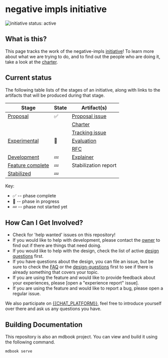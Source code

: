 # negative impls initiative

<!--

 This is the template for creating an initiative in rust-lang. Be sure to go
 through all sections marked with `**FIX ME**`, and make sure that the text is
 correct, and feel free to replace/remove any part that's not relevant to
 your group.

 Steps to customize:

 * Edit CHARTER.md
 * Replace placeholder text (see below)
 * Remove references to "expermental" and "evaluation" unless you need them
 
  All of the text across all of the initial files uses the same group of
 variables to allow for easy search and replace. They are listed below.

 Example sed command: `sed -i '' 's/{{INITIATIVE_NAME}}/Inline ASM/g' ./**/*.md`
 *Note* you need `-i ''` on macOS and just `-i` on Linux.

 * {{INITIATIVE_NAME}} -> The display name of your group e.g. "Inline ASM".
 * {{INITIATIVE_SLUG}} -> The url slug name of your group used for
   `rust-lang/team` and repo name. e.g. "pg-inline-asm".
 * {{CHAT_PLATFORM}} -> The name of your chat app e.g. "Zulip".
 * {{CHAT_LINK}} -> The hyperlink to your discussions on the chat app
   e.g. "https://rust-lang.zulipchat.com/#narrow/stream/216763-project-inline-asm".

To get your repo under rust-lang, file an infra issue:
https://github.com/rust-lang/infra-team/issues/new

-->

![initiative status: active](https://img.shields.io/badge/status-active-brightgreen.svg)

## What is this?

This page tracks the work of the negative-impls [initiative]! To learn more about what we are trying to do, and to find out the people who are doing it, take a look at the [charter]. 

[charter]: ./CHARTER.md
[initiative]: https://lang-team.rust-lang.org/initiatives.html

## Current status

The following table lists of the stages of an initiative, along with links to the artifacts that will be produced during that stage.

| Stage                                 | State | Artifact(s) |
| ------------------------------------- | ----- | ----------- |
| [Proposal]                            | ✅    | [Proposal issue](https://github.com/rust-lang/lang-team/issues/96) |
|                                       |       | [Charter](./CHARTER.md) |
|                                       |       | [Tracking issue](https://github.com/rust-lang/rust/issues/68318) |
| [Experimental]                        | 🦀    | [Evaluation](./evaluation.md) |
|                                       |       | [RFC](./RFC.md) |
| [Development]                         | 💤    | [Explainer](./explainer.md) | 
| [Feature complete]                    | 💤    | Stabilization report |
| [Stabilized]                          | 💤    | |

[Proposal]: https://lang-team.rust-lang.org/initiatives/process/stages/proposal.html
[Experimental]: https://lang-team.rust-lang.org/initiatives/process/stages/proposal.html
[Development]: https://lang-team.rust-lang.org/initiatives/process/stages/development.html
[Feature complete]: https://lang-team.rust-lang.org/initiatives/process/stages/feature-complete.html
[Stabilized]: https://lang-team.rust-lang.org/initiatives/process/stages/stabilized.html

Key:

* ✅ -- phase complete
* 🦀 -- phase in progress
* 💤 -- phase not started yet

## How Can I Get Involved?

* Check for 'help wanted' issues on this repository!
* If you would like to help with development, please contact the [owner](./charter.md#membership) to find out if there are things that need doing.
* If you would like to help with the design, check the list of active [design questions](./design-questions/README.md) first. 
* If you have questions about the design, you can file an issue, but be sure to check the [FAQ](./FAQ.md) or the [design-questions](./design-questions/README.md) first to see if there is already something that covers your topic.
* If you are using the feature and would like to provide feedback about your experiences, please [open a "experience report" issue].
* If you are using the feature and would like to report a bug, please open a regular issue.

We also participate on [{{CHAT_PLATFORM}}][chat-link], feel free to introduce yourself over there and ask us any questions you have.

[open issues]: /issues
[chat-link]: {{CHAT_LINK}}
[team-toml]: https://github.com/rust-lang/team/blob/master/teams/initiative-{{INITIATIVE_SLUG}}.toml

## Building Documentation
This repository is also an mdbook project. You can view and build it using the
following command.

```
mdbook serve
```
